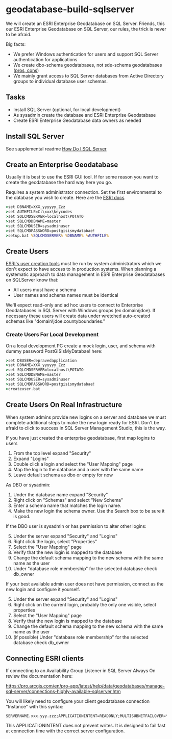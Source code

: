 # geodatabase-build-sqlserver

We will create an ESRI Enterprise Geodatabase on SQL Server.  Friends, this our ESRI Enterprise Geodatabase on SQL Server, our rules, the trick is never to be afraid.

Big facts:

* We prefer Windows authentication for users and support SQL Server authentication for applications
* We create dbo-schema geodatabases, not sde-schema geodatabases ([pros, cons](https://pro.arcgis.com/en/pro-app/2.8/help/data/geodatabases/manage-sql-server/comparison-geodatabase-owners-sqlserver.htm))
* We mainly grant access to SQL Server databases from Active Directory groups to individual database user schemas.  


## Tasks

* Install SQL Server (optional, for local development)
* As sysadmin create the database and ESRI Enterprise Geodatabase 
* Create ESRI Enterprise Geodatabase data owners as needed


## Install SQL Server 

See supplemental readme [How Do I SQL Server](https://github.com/mattyschell/geodatabase-build-sqlserver/blob/main/doc/README.md)


## Create an Enterprise Geodatabase

Usually it is best to use the ESRI GUI tool.  If for some reason you want to create the geodatabase the hard way here you go.

Requires a system administrator connection. Set the first environmental to the database you wish to create. Here are the [ESRI docs](https://pro.arcgis.com/en/pro-app/2.8/help/data/geodatabases/manage-sql-server/setup-geodatabase-sqlserver.htm#GUID-4CA44E01-D866-4561-A2E5-FAD424AD9ECD)


```bat
>set DBNAME=XXX_yyyyyy_Zzz
>set AUTHFILE=C:\xxx\keycodes
>set SQLCMDSERVER=localhost\POTATO
>set SQLCMDDBNAME=master
>set SQLCMDUSER=sysadminuser
>set SQLCMDPASSWORD=postgisismydatabae!
>setup.bat %SQLCMDSERVER% %DBNAME% %AUTHFILE%
```

## Create Users 

[ESRI's user creation tools](https://pro.arcgis.com/en/pro-app/2.8/help/data/geodatabases/manage-sql-server/add-users-sqlserver.htm) must be run by system administrators which we don't expect to have access to in production systems. When planning a systematic approach to data management in ESRI Enterprise Geodatabases on SQLServer know that:

* All users must have a schema
* User names and schema names must be identical

We'll expect read-only and ad hoc users to connect to Enterprise Geodatabases in SQL Server with Windows groups (ex domain\jdoe).  If necessary these users will create data under wretched auto-created schemas like "domain\jdoe.countyboundaries."

### Create Users For Local Development
On a local development PC create a mock login, user, and schema with dummy password PostGISIsMyDatabae! here:

```bat
>set DBUSER=depravedapplication
>set DBNAME=XXX_yyyyyy_Zzz
>set SQLCMDSERVER=localhost\POTATO
>set SQLCMDDBNAME=master
>set SQLCMDUSER=sysadminuser
>set SQLCMDPASSWORD=postgisismydatabae!
>createuser.bat 
```

## Create Users On Real Infrastructure

When system admins provide new logins on a server and database we must complete additional steps to make the new login ready for ESRI. Don't be afraid to click to success in SQL Server Management Studio, this is the way.

If you have just created the enterprise geodatabase, first map logins to users

1. From the top level expand "Security"
2. Expand "Logins"
3. Double click a login and select the "User Mapping" page
4. Map the login to the database and a user with the same name
5. Leave default schema as dbo or empty for now

As DBO or sysadmin:

1. Under the database name expand "Security"
2. Right click on "Schemas" and select "New Schema" 
3. Enter a schema name that matches the login name.  
4. Make the new login the schema owner.  Use the Search box to be sure it is good.

If the DBO user is sysadmin or has permission to alter other logins:

5. Under the server expand "Security" and "Logins"
6. Right click the login, select "Properties"
7. Select the "User Mapping" page
8. Verify that the new login is mapped to the database
9. Change the default schema mapping to the new schema with the same name as the user
10. Under "database role membership" for the selected database check db_owner

If your best available admin user does not have permission, connect as the new login and configure it yourself.

5. Under the server expand "Security" and "Logins"
6. Right click on the current login, probably the only one visible, select properties
7. Select the "User Mapping" page
8. Verify that the new login is mapped to the database
9. Change the default schema mapping to the new schema with the same name as the user
10. (if possible) Under "database role membership" for the selected database check db_owner

## Connecting ESRI clients

If connecting to an Availability Group Listener in SQL Server Always On review the documentation here:

https://pro.arcgis.com/en/pro-app/latest/help/data/geodatabases/manage-sql-server/connections-highly-available-sqlserver.htm

You will likely need to configure your client geodatabase connection "Instance" with this syntax:

    SERVERNAME.xxx.yyy.zzz;APPLICATIONINTENT=READONLY;MULTISUBNETFAILOVER=YES

This APPLICATIONINTENT does not prevent writes. It is designed to fail fast at connection time with the correct server configuration.























